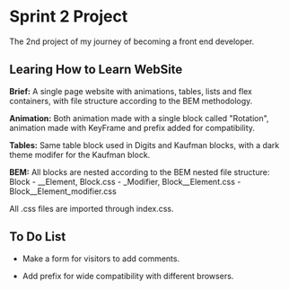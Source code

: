 # Sprint 2 Project

The 2nd project of my journey of becoming a front end developer.

## Learing How to Learn WebSite

__Brief:__ A single page website with animations, tables, lists and flex containers, with file structure according to the BEM methodology.

__Animation:__ Both animation made with a single block called "Rotation", animation made with KeyFrame and prefix added for compatibility.

__Tables:__ Same table block used in Digits and Kaufman blocks, with a dark theme modifer for the Kaufman block.

__BEM:__ All blocks are nested according to the BEM nested file structure:
Block -
__Element, Block.css -
_Modifier, Block__Element.css -
Block__Element_modifier.css

All .css files are imported through index.css.

## To Do List

* Make a form for visitors to add comments.

* Add prefix for wide compatibility with different browsers.
